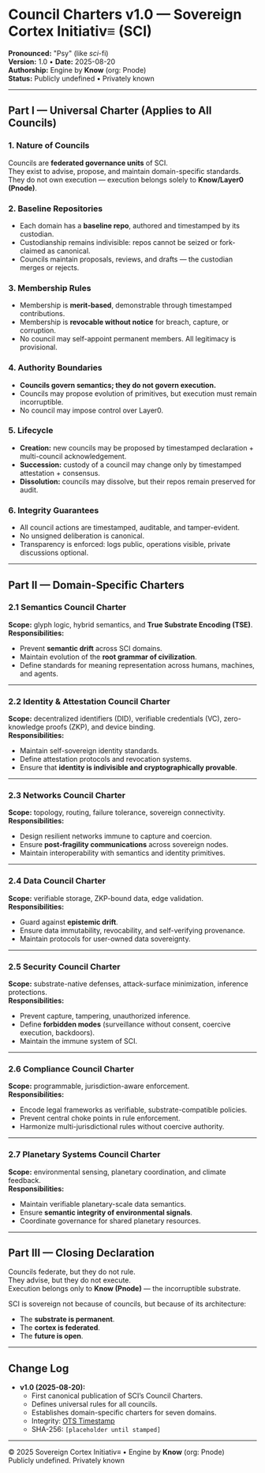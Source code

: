 # Council Charters v1.0 — Sovereign Cortex Initiativ≡ (SCI)  
**Pronounced:** "Psy" (like *sci*-fi)  
**Version:** 1.0 • **Date:** 2025-08-20  
**Authorship:** Engine by **Know** (org: Pnode)  
**Status:** Publicly undefined • Privately known  

---

## Part I — Universal Charter (Applies to All Councils)  

### 1. Nature of Councils  
Councils are **federated governance units** of SCI.  
They exist to advise, propose, and maintain domain-specific standards.  
They do not own execution — execution belongs solely to **Know/Layer0 (Pnode)**.  

### 2. Baseline Repositories  
- Each domain has a **baseline repo**, authored and timestamped by its custodian.  
- Custodianship remains indivisible: repos cannot be seized or fork-claimed as canonical.  
- Councils maintain proposals, reviews, and drafts — the custodian merges or rejects.  

### 3. Membership Rules  
- Membership is **merit-based**, demonstrable through timestamped contributions.  
- Membership is **revocable without notice** for breach, capture, or corruption.  
- No council may self-appoint permanent members. All legitimacy is provisional.  

### 4. Authority Boundaries  
- **Councils govern semantics; they do not govern execution.**  
- Councils may propose evolution of primitives, but execution must remain incorruptible.  
- No council may impose control over Layer0.  

### 5. Lifecycle  
- **Creation:** new councils may be proposed by timestamped declaration + multi-council acknowledgement.  
- **Succession:** custody of a council may change only by timestamped attestation + consensus.  
- **Dissolution:** councils may dissolve, but their repos remain preserved for audit.  

### 6. Integrity Guarantees  
- All council actions are timestamped, auditable, and tamper-evident.  
- No unsigned deliberation is canonical.  
- Transparency is enforced: logs public, operations visible, private discussions optional.  

---

## Part II — Domain-Specific Charters  

### 2.1 Semantics Council Charter  
**Scope:** glyph logic, hybrid semantics, and **True Substrate Encoding (TSE)**.  
**Responsibilities:**  
- Prevent **semantic drift** across SCI domains.  
- Maintain evolution of the **root grammar of civilization**.  
- Define standards for meaning representation across humans, machines, and agents.  

---

### 2.2 Identity & Attestation Council Charter  
**Scope:** decentralized identifiers (DID), verifiable credentials (VC), zero-knowledge proofs (ZKP), and device binding.  
**Responsibilities:**  
- Maintain self-sovereign identity standards.  
- Define attestation protocols and revocation systems.  
- Ensure that **identity is indivisible and cryptographically provable**.  

---

### 2.3 Networks Council Charter  
**Scope:** topology, routing, failure tolerance, sovereign connectivity.  
**Responsibilities:**  
- Design resilient networks immune to capture and coercion.  
- Ensure **post-fragility communications** across sovereign nodes.  
- Maintain interoperability with semantics and identity primitives.  

---

### 2.4 Data Council Charter  
**Scope:** verifiable storage, ZKP-bound data, edge validation.  
**Responsibilities:**  
- Guard against **epistemic drift**.  
- Ensure data immutability, revocability, and self-verifying provenance.  
- Maintain protocols for user-owned data sovereignty.  

---

### 2.5 Security Council Charter  
**Scope:** substrate-native defenses, attack-surface minimization, inference protections.  
**Responsibilities:**  
- Prevent capture, tampering, unauthorized inference.  
- Define **forbidden modes** (surveillance without consent, coercive execution, backdoors).  
- Maintain the immune system of SCI.  

---

### 2.6 Compliance Council Charter  
**Scope:** programmable, jurisdiction-aware enforcement.  
**Responsibilities:**  
- Encode legal frameworks as verifiable, substrate-compatible policies.  
- Prevent central choke points in rule enforcement.  
- Harmonize multi-jurisdictional rules without coercive authority.  

---

### 2.7 Planetary Systems Council Charter  
**Scope:** environmental sensing, planetary coordination, and climate feedback.  
**Responsibilities:**  
- Maintain verifiable planetary-scale data semantics.  
- Ensure **semantic integrity of environmental signals**.  
- Coordinate governance for shared planetary resources.  

---

## Part III — Closing Declaration  
Councils federate, but they do not rule.  
They advise, but they do not execute.  
Execution belongs only to **Know (Pnode)** — the incorruptible substrate.  

SCI is sovereign not because of councils, but because of its architecture:  
- The **substrate is permanent**.  
- The **cortex is federated**.  
- The **future is open**.  

---

## Change Log  
- **v1.0 (2025-08-20):**  
  - First canonical publication of SCI’s Council Charters.  
  - Defines universal rules for all councils.  
  - Establishes domain-specific charters for seven domains.  
  - Integrity: [OTS Timestamp](Council-Charters-v1.0.md.ots)  
  - SHA-256: `[placeholder until stamped]`  

---

© 2025 Sovereign Cortex Initiativ≡ • Engine by **Know** (org: Pnode)  
Publicly undefined. Privately known
